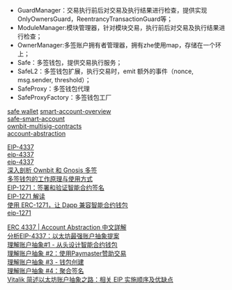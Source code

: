 
* GuardManager：交易执行前后对交易及执行结果进行检查，提供实现OnlyOwnersGuard，ReentrancyTransactionGuard等；
* ModuleManager:模块管理器，针对模块交易，执行前后对交易及执行结果进行检查；
* OwnerManager:多签账户拥有者管理器，拥有zhe使用map，存储在一个环上；
* Safe：多签钱包，提供交易执行服务；
* SafeL2：多签钱包扩展，执行交易时，emit 额外的事件（nonce, msg.sender, threshold）；
* SafeProxy：多签钱包代理
* SafeProxyFactory：多签钱包工厂


[safe wallet](https://safe.global/wallet) 
[smart-account-overview](https://docs.safe.global/advanced/smart-account-overview)   
[safe-smart-account](https://github.com/Donaldhan/safe-smart-account)  
[ownbit-multisig-contracts](https://github.com/Donaldhan/ownbit-multisig-contracts)    
[account-abstraction](https://github.com/Donaldhan/account-abstraction) 
[]() 
[]() 


[EIP-4337](https://www.notion.so/plancker/EIP-4337-0baad80755eb498c81d4651ccb527eb2)       
[eip-4337](https://github.com/ethereum/EIPs/blob/e4519f1e182e5ec49d99022532b54369e8b293e9/EIPS/eip-4337.md)      
[eip-4337](https://eips.ethereum.org/EIPS/eip-4337)    
[深入剖析 Ownbit 和 Gnosis 多签](https://learnblockchain.cn/article/1902)      
[多签钱包的工作原理与使用方式](https://learnblockchain.cn/article/4077)    
[EIP-1271：签署和验证智能合约签名](https://ethereum.org/zh/developers/tutorials/eip-1271-smart-contract-signatures/)    
[EIP-1271 解读](https://learnblockchain.cn/article/7893)      
[使用 ERC-1271，让 Dapp 兼容智能合约钱包](https://learnblockchain.cn/article/7363)     
[eip-1271](https://eips.ethereum.org/EIPS/eip-1271)    
[]() 
[]() 




[ERC 4337 | Account Abstraction 中文詳解](https://medium.com/@alan890104/erc-4337-account-abstraction-37535ff5fe24)  
[分析EIP-4337：以太坊最强账户抽象提案](https://learnblockchain.cn/article/5768)   
[理解账户抽象#1 - 从头设计智能合约钱包](https://learnblockchain.cn/article/5426)   
[理解账户抽象 #2：使用Paymaster赞助交易](https://learnblockchain.cn/article/5432)     
[理解账户抽象 #3 - 钱包创建](https://learnblockchain.cn/article/5442)    
[理解账户抽象 #4：聚合签名](https://learnblockchain.cn/article/5483)   
[Vitalik 简述以太坊账户抽象之路：相关 EIP 实施顺序及优缺点](https://foresightnews.pro/article/detail/7760)     
[]() 
[]() 



